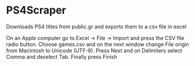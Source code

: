 # PS4Scraper

Downloads PS4 titles from public.gr and exports them to a csv file in excel

On an Apple computer go to Excel -> File -> Import and press the CSV file radio button. Choose games.csv and on the next window change File origin from Macintosh to Unicode (UTF-8). Press Next and on Delimiters select Comma and deselect Tab. Finally press Finish